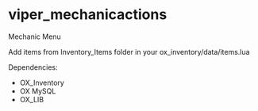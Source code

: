 # viper_mechanicactions
Mechanic Menu


Add items from Inventory_Items folder in your ox_inventory/data/items.lua

Dependencies:
- OX_Inventory
- OX MySQL
- OX_LIB
